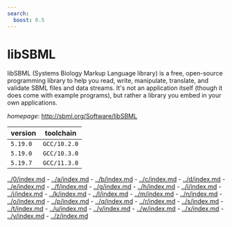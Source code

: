 ```yaml
---
search:
  boost: 0.5
---
```

# libSBML

libSBML (Systems Biology Markup Language library) is a free, open-source programming library to help you read, write, manipulate, translate, and validate SBML files and data streams. It's not an application itself (though it does come with example programs), but rather a library you embed in your own applications.

*homepage*: <http://sbml.org/Software/libSBML>

version | toolchain
--------|----------
``5.19.0`` | ``GCC/10.2.0``
``5.19.0`` | ``GCC/10.3.0``
``5.19.7`` | ``GCC/11.3.0``

[../0/index.md](0) - [../a/index.md](a) - [../b/index.md](b) - [../c/index.md](c) - [../d/index.md](d) - [../e/index.md](e) - [../f/index.md](f) - [../g/index.md](g) - [../h/index.md](h) - [../i/index.md](i) - [../j/index.md](j) - [../k/index.md](k) - [../l/index.md](l) - [../m/index.md](m) - [../n/index.md](n) - [../o/index.md](o) - [../p/index.md](p) - [../q/index.md](q) - [../r/index.md](r) - [../s/index.md](s) - [../t/index.md](t) - [../u/index.md](u) - [../v/index.md](v) - [../w/index.md](w) - [../x/index.md](x) - [../y/index.md](y) - [../z/index.md](z)

